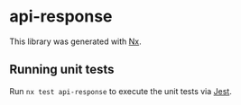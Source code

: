 # api-response

This library was generated with [Nx](https://nx.dev).

## Running unit tests

Run `nx test api-response` to execute the unit tests via [Jest](https://jestjs.io).
